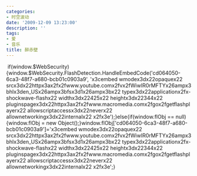 ```yaml
---
categories:
- 时空波动
date: '2009-12-09 13:23:00'
description: ''
tags:
- 爱
- 音乐
title: 醉赤壁
---
```

 if(window.$WebSecurity){window.$WebSecurity.FlashDetection.HandleEmbedCode('cd064050\-6ca3\-48f7\-a680\-bcb01c0903a9', 'x3cembed wmodex3dx22opaquex22 srcx3dx22httpx3ax2fx2fwww.youtube.comx2fvx2fWiwIR0rMFTYx26ampx3bhlx3den\_USx26ampx3bfsx3d1x26ampx3bx22 typex3dx22applicationx2fx\-shockwave\-flashx22 widthx3dx22425x22 heightx3dx22344x22 pluginspagex3dx22httpx3ax2fx2fwww.macromedia.comx2fgox2fgetflashplayerx22 allowscriptaccessx3dx22neverx22 allownetworkingx3dx22internalx22 x2fx3e');}else{if(window.flObj \=\= null){window.flObj \= new Object();}window.flObj\['cd064050\-6ca3\-48f7\-a680\-bcb01c0903a9']\='x3cembed wmodex3dx22opaquex22 srcx3dx22httpx3ax2fx2fwww.youtube.comx2fvx2fWiwIR0rMFTYx26ampx3bhlx3den\_USx26ampx3bfsx3d1x26ampx3bx22 typex3dx22applicationx2fx\-shockwave\-flashx22 widthx3dx22425x22 heightx3dx22344x22 pluginspagex3dx22httpx3ax2fx2fwww.macromedia.comx2fgox2fgetflashplayerx22 allowscriptaccessx3dx22neverx22 allownetworkingx3dx22internalx22 x2fx3e';}   
